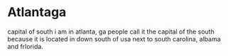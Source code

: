 # Atlantaga
capital of south
i am in atlanta, ga
people call it the capital of the south
because it is located in down south of usa
next to south carolina, albama and frlorida.
